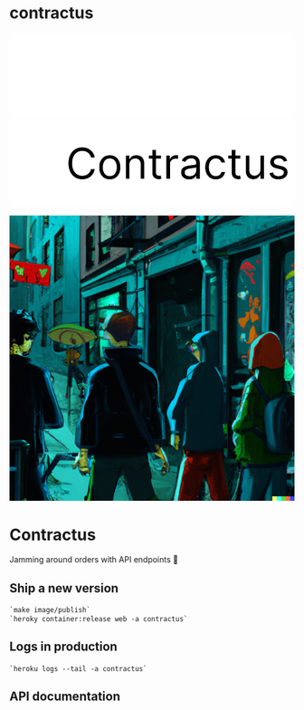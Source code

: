 # contractus

![Logo](/assets/blackbackground.png#gh-dark-mode-only)
![Logo](/assets/whitebackgroun.png#gh-light-mode-only)

![image](assets/contractus.png)

# Contractus

Jamming around orders with API endpoints 🎸

## Ship a new version
    `make image/publish`
    `heroky container:release web -a contractus`

## Logs in production

    `heroku logs --tail -a contractus`

## API documentation


